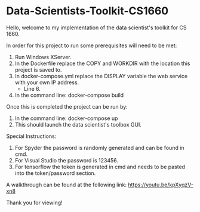 # Data-Scientists-Toolkit-CS1660

Hello, welcome to my implementation of the data scientist's toolkit for CS 1660.

In order for this project to run some prerequisites will need to be met:
1. Run Windows XServer.
2. In the Dockerfile replace the COPY and WORKDIR with the location this project is saved to.
3. In docker-compose.yml replace the DISPLAY variable the web service with your own IP address.
   * Line 6.
4. In the command line: docker-compose build

Once this is completed the project can be run by:
1. In the command line: docker-compose up
2. This should launch the data scientist's toolbox GUI.

Special Instructions:
1. For Spyder the password is randomly generated and can be found in cmd.
2. For Visual Studio the password is 123456.
3. For tensorflow the token is generated in cmd and needs to be pasted into the token/password section.

A walkthrough can be found at the following link:
https://youtu.be/kpXyqzV-xn8

Thank you for viewing!
